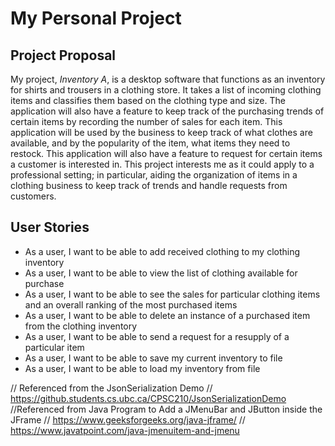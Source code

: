 # My Personal Project
## **Project Proposal**
My project, *Inventory A*, is a desktop software that functions as an inventory for shirts and trousers in a clothing store. It takes a list of incoming clothing items and classifies them based on the clothing type and size.  The application will also have a feature to keep track of the purchasing trends of certain items by recording the number of sales for each item. This application will be used by the business to keep track of what clothes are available, and by the popularity of the item, what items they need to restock. This application will also have a feature to request for certain items a customer is interested in. This project interests me as it could apply to a professional setting; in particular, aiding the organization of items in a clothing business to keep track of trends and handle requests from customers.


## **User Stories**
- As a user, I want to be able to add received clothing to my clothing inventory
- As a user, I want to be able to view the list of clothing available for purchase
- As a user, I want to be able to see the sales for particular clothing items and an overall ranking of the most purchased items
- As a user, I want to be able to delete an instance of a purchased item from the clothing inventory
- As a user, I want to be able to send a request for a resupply of a particular item
- As a user, I want to be able to save my current inventory to file
- As a user, I want to be able to load my inventory from file



// Referenced from the JsonSerialization Demo
// https://github.students.cs.ubc.ca/CPSC210/JsonSerializationDemo
//Referenced from  Java Program to Add a JMenuBar and JButton inside the JFrame
// https://www.geeksforgeeks.org/java-jframe/
// https://www.javatpoint.com/java-jmenuitem-and-jmenu